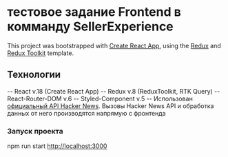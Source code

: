 # тестовое задание Frontend в комманду SellerExperience 

This project was bootstrapped with [Create React App](https://github.com/facebook/create-react-app), using the [Redux](https://redux.js.org/) and [Redux Toolkit](https://redux-toolkit.js.org/) template.

## Технологии

 -- React v.18 (Create React App)
 -- Redux v.8 (ReduxToolkit, RTK Query)
 -- React-Router-DOM v.6
 -- Styled-Component  v.5
 -- Использован [официальный API Hacker News](https://github.com/HackerNews/API). Вызовы Hacker News API и обработка данных от него производятся напрямую с фронтенда

### Запуск проекта

npm run start
[http://localhost:3000](http://localhost:3000)

 